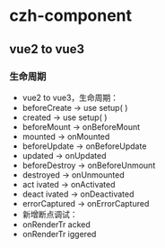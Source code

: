 # czh-component

## vue2 to vue3
### 生命周期
* vue2 to vue3，生命周期：
* beforeCreate -> use setup( ) 
* created -> use setup( )
* beforeMount -> onBeforeMount
* mounted -> onMounted
* beforeUpdate -> onBeforeUpdate
* updated -> onUpdated
* beforeDestroy -> onBeforeUnmount
* destroyed -> onUnmounted
* act ivated -> onActivated
* deact ivated -> onDeactivated
* errorCaptured -> onErrorCaptured 
* 新增断点调试：
* onRenderTr acked
* onRenderTr iggered
